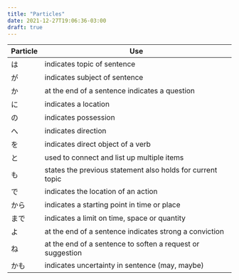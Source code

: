 ```yaml
---
title: "Particles"
date: 2021-12-27T19:06:36-03:00
draft: true
---
```

| Particle | Use                                                        |
|----------|------------------------------------------------------------|
| は       | indicates topic of sentence                                |
| が       | indicates subject of sentence                              |
| か       | at the end of a sentence indicates a question              |
| に       | indicates a location                                       |
| の       | indicates possession                                       |
| へ       | indicates direction                                        |
| を       | indicates direct object of a verb                          |
| と       | used to connect and list up multiple items                 |
| も       | states the previous statement also holds for current topic |            
| で       | indicates the location of an action                        |
| から     | indicates a starting point in time or place                |
| まで     | indicates a limit on time, space or quantity               |
| よ       | at the end of a sentence indicates strong a conviction     |
| ね       | at the end of a sentence to soften a request or suggestion |
| かも     | indicates uncertainty in sentence (may, maybe)             |
